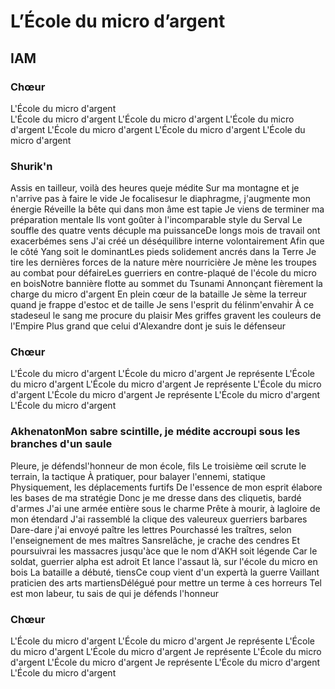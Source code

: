 # L’École du micro d’argent
## IAM 

### Chœur 
L'École du micro d'argent\
L'École du micro d'argent 
L'École du micro d'argent 
L'École du micro d'argent 
L'École du micro d'argent 
L'École du micro d'argent 
L'École du micro d'argent 

### Shurik'n
Assis en tailleur, voilà des heures queje médite 
Sur ma montagne et je n'arrive pas à faire le vide 
Je focalisesur le diaphragme, j'augmente mon énergie 
Réveille la bête qui dans mon âme est tapie 
Je viens de terminer ma préparation mentale 
Ils vont goûter à l'incomparable style du Serval 
Le souffle des quatre vents décuple ma puissanceDe longs mois de travail ont exacerbémes sens 
J'ai créé un déséquilibre interne volontairement 
Afin que le côté Yang soit le dominantLes pieds solidement ancrés dans la Terre 
Je tire les dernières forces de la nature mère nourricière 
Je mène les troupes au combat pour défaireLes guerriers en contre-plaqué de l'école du micro en boisNotre bannière flotte au sommet du Tsunami Annonçant fièrement la charge du micro d'argent 
En plein cœur de la bataille 
Je sème la terreur quand je frappe d'estoc et de taille 
Je sens l'esprit du félinm'envahir 
À ce stadeseul le sang me procure du plaisir 
Mes griffes gravent les couleurs de l'Empire 
Plus grand que celui d'Alexandre dont je suis le défenseur 

### Chœur 
L'École du micro d'argent 
L'École du micro d'argent 
Je représente 
L'École du micro d'argent 
L'École du micro d'argent 
Je représente 
L'École du micro d'argent 
L'École du micro d'argent 
Je représente 
L'École du micro d'argent 
L'École du micro d'argent 


### AkhenatonMon sabre scintille, je médite accroupi sous les branches d'un saule 
Pleure, je défendsl'honneur de mon école, fils 
Le troisième œil scrute le terrain, la tactique 
À pratiquer, pour balayer l'ennemi, statique 
Physiquement, les déplacements furtifs 
De l'essence de mon esprit élabore les bases de ma stratégie 
Donc je me dresse dans des cliquetis, bardé d'armes 
J'ai une armée entière sous le charme 
Prête à mourir, à lagloire de mon étendard 
J'ai rassemblé la clique des valeureux guerriers barbares 
Dare-dare j'ai envoyé paître les lettres 
Pourchassé les traîtres, selon l'enseignement de mes maîtres 
Sansrelâche, je crache des cendres 
Et poursuivrai les massacres jusqu'àce que le nom d'AKH soit légende 
Car le soldat, guerrier alpha est adroit 
Et lance l'assaut là, sur l'école du micro en bois 
La bataille a débuté, tiensCe coup vient d'un expertà la guerre 
Vaillant praticien des arts martiensDélégué pour mettre un terme à ces horreurs 
Tel est mon labeur, tu sais de qui je défends l'honneur

### Chœur 
L'École du micro d'argent
L'École du micro d'argent
Je représente
L'École du micro d'argent
L'École du micro d'argent
Je représente
L'École du micro d'argent
L'École du micro d'argent
Je représente
L'École du micro d'argent
L'École du micro d'argent
